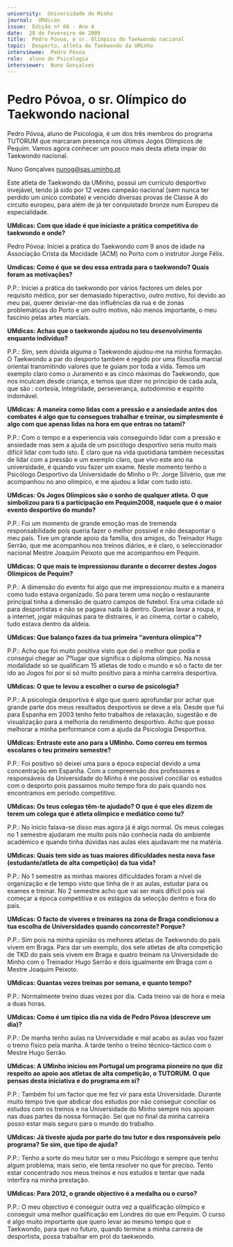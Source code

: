 ```yaml
---
university:  Universidade do Minho
journal:  UMdicas
issue:  Edição nº 66 - Ano 4
date:  28 de Fevereiro de 2009
title:  Pedro Póvoa, o sr. Olímpico do Taekwondo nacional
topic:  Desporto. atleta de Taekwondo da UMinho
interviewee:  Pedro Póvoa
role:  aluno de Psicologia
interviewer:  Nuno Gonçalves
--- 
```


# Pedro Póvoa, o sr. Olímpico do Taekwondo nacional 


Pedro Póvoa, aluno de Psicologia, é um dos três membros do programa TUTORUM que marcaram presença nos últimos Jogos Olímpicos de Pequim. Vamos agora conhecer um pouco mais desta atleta impar do Taekwondo nacional.
 
Nuno Gonçalves nunog@sas.uminho.pt 


Este atleta de Taekwondo da UMinho, possui um currículo desportivo invejável, tendo já sido por 12 vezes campeão nacional (sem nunca ter perdido um único combate) e vencido diversas provas de Classe A do circuito europeu, para além de já ter conquistado bronze num Europeu da especialidade.
 

**UMdicas: Com que idade é que iniciaste a prática competitiva do taekwondo e onde?**

Pedro Póvoa: Iniciei a prática do Taekwondo com 9 anos de idade na Associação Crista da Mocidade (ACM) no Porto com o instrutor Jorge Félix.
 

**Umdicas: Como é que se deu essa entrada para o taekwondo? Quais foram as motivações?**

P.P.: Iniciei a prática do taekwondo por vários factores um deles por requisito médico, por ser demasiado hiperactivo, outro motivo, foi devido ao meu pai, querer desviar-me das influências da rua e de zonas problemáticas do Porto e um outro motivo, não menos importante, o meu fascínio pelas artes marciais.
 

**UMdicas: Achas que o taekwondo ajudou no teu desenvolvimento enquanto indivíduo?**

P.P.: Sim, sem dúvida alguma o Taekwondo ajudou-me na minha formação. O Taekwondo a par do desporto também é regido por uma filosofia marcial oriental transmitindo valores que te guiam por toda a vida. Temos um exemplo claro como o Juramento e as cinco máximas do Taekwondo, que nos inculcam desde criança, e temos que dizer no princípio de cada aula, que são : cortesia, integridade, perseverança, autodomínio e espírito indomável.
 

**UMdicas: A maneira como lidas com a pressão e a ansiedade antes dos combates é algo que tu consegues trabalhar e treinar, ou simplesmente é algo com que apenas lidas na hora em que entras no tatami?**

P.P.: Com o tempo e a experiencia vais conseguindo lidar com a pressão e ansiedade mas sem a ajuda de um psicólogo desportivo seria muito mais difícil lidar com tudo isto.
É claro que na vida quotidiana também necessitas de lidar com a pressão e um exemplo claro, que vivo este ano na universidade, é quando vou fazer um exame.
Neste momento tenho o Psicólogo Desportivo da Universidade do Minho o Pr. Jorge Silvério, que me acompanhou no ano olímpico, e me ajudou a lidar com tudo isto.
 

**UMdicas: Os Jogos Olímpicos são o sonho de qualquer atleta. O que simbolizou para ti a participação em Pequim2008, naquele que é o maior evento desportivo do mundo?**

P.P.: Foi um momento de grande emoção mas de tremenda responsabilidade pois queria fazer o melhor possível e não desapontar o meu país. Tive um grande apoio da família, dos amigos, do Treinador Hugo Serrão, que me acompanhou nos treinos diários, e é claro, o seleccionador nacional Mestre Joaquim Peixoto que me acompanhou em Pequim.
 

**UMdicas: O que mais te impressionou durante o decorrer destes Jogos Olímpicos de Pequim?**

P.P.: A dimensão do evento foi algo que me impressionou muito e a maneira como tudo estava organizado. Só para terem uma noção o restaurante principal tinha a dimensão de quatro campos de futebol. Era uma cidade só para desportistas e não se pagava nada lá dentro. Querias lavar a roupa, ir a internet, jogar máquinas para te distraíres, ir ao cinema, cortar o cabelo, tudo estava dentro da aldeia.
 

**UMdicas: Que balanço fazes da tua primeira “aventura olímpica”?**

P.P.: Acho que foi muito positiva visto que dei o melhor que podia e consegui chegar ao 7ºlugar que significa o diploma olímpico.
Na nossa modalidade só se qualificam 15 atletas de todo o mundo e só o facto de ter ido ao Jogos foi por si só muito positivo para a minha carreira desportiva.
 

**UMdicas: O que te levou a escolher o curso de psicologia?**

P.P.: A psicologia desportiva é algo que quero aprofundar por achar que grande parte dos meus resultados desportivos se deve a ela.
Desde que fui para Espanha em 2003 tenho feito trabalhos de relaxação, sugestão e de visualização para a melhoria do rendimento desportivo.
Acho que posso melhorar a minha performance com a ajuda da Psicologia Desportiva.
 

**UMdicas: Entraste este ano para a UMinho. Como correu em termos escolares o teu primeiro semestre?**

P.P.: Foi positivo só deixei uma para a época especial devido a uma concentração em Espanha.
Com a compreensão dos professores e responsáveis da Universidade do Minho é me possível conciliar os estudos com o desporto pois passamos muito tempo fora do país quando nos encontramos em período competitivo.
 

**UMdicas: Os teus colegas têm-te ajudado? O que é que eles dizem de terem um colega que é atleta olímpico e mediático como tu?**

P.P.: No inicio falava-se disso mas agora já é algo normal. Os meus colegas no 1 semestre ajudaram me muito pois não conhecia nada do ambiente académico e quando tinha dúvidas nas aulas eles ajudavam me na matéria.
 

**UMdicas: Quais tem sido as tuas maiores dificuldades nesta nova fase (estudante/atleta de alta competição) da tua vida?**

P.P.: No 1 semestre as minhas maiores dificuldades foram a nível de organização e de tempo visto que tinha de ir as aulas, estudar para os exames e treinar. No 2 semestre acho que vai ser mais difícil pois vai começar a época competitiva e os estágios da selecção dentro e fora do país.
 

**UMdicas: O facto de viveres e treinares na zona de Braga condicionou a tua escolha de Universidades quando concorreste? Porque?**

P.P.: Sim pois na minha opinião os melhores atletas de Taekwondo do país vivem em Braga. Para dar um exemplo, dos sete atletas de alta competição de TKD do país seis vivem em Braga e quatro treinam na Universidade do Minho com o Treinador Hugo Serrão e dois igualmente em Braga com o Mestre Joaquim Peixoto.
 

**UMdicas: Quantas vezes treinas por semana, e quanto tempo?**

P.P.: Normalmente treino duas vezes por dia. Cada treino vai de hora e meia a duas horas.


**UMdicas: Como é um típico dia na vida de Pedro Póvoa (descreve um dia)?**

P.P.: De manha tenho aulas na Universidade e mal acabo as aulas vou fazer o treino físico pela manha. A tarde tenho o treino técnico-táctico com o Mestre Hugo Serrão.
 

**UMdicas: A UMinho iniciou em Portugal um programa pioneiro no que diz respeito ao apoio aos atletas de alta competição, o TUTORUM. O que pensas desta iniciativa e do programa em si?**

P.P.: Também foi um factor que me fez vir para esta Universidade.
Durante muito tempo tive que abdicar dos estudos por não conseguir conciliar os estudos com os treinos e na Universidade do Minho sempre nos apoiam nas duas partes da nossa formação.
Sei que no final da minha carreira posso estar mais seguro para o mundo do trabalho.
 

**UMdicas: Já tiveste ajuda por parte do teu tutor e dos responsáveis pelo programa? Se sim, que tipo de ajuda?**

P.P.: Tenho a sorte do meu tutor ser o meu Psicólogo e sempre que tenho algum problema, mais serio, ele tenta resolver no que for preciso. Tento estar concentrado nos meus treinos e nos estudos e tentar que nada interfira na minha prestação.
 

**UMdicas: Para 2012, o grande objectivo é a medalha ou o curso?**

P.P.: O meu objectivo é conseguir outra vez a qualificação olímpico e conseguir uma melhor qualificação em Londres do que em Pequim. O curso é algo muito importante que quero levar ao mesmo tempo que o Taekwondo, para que no futuro, quando termine a minha carreira de desportista, possa trabalhar em prol do taekwondo.

